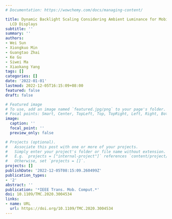 ```yaml
---
# Documentation: https://wowchemy.com/docs/managing-content/

title: Dynamic Backlight Scaling Considering Ambient Luminance for Mobile Videos on
  LCD Displays
subtitle: ''
summary: ''
authors:
- Wei Sun
- Xiongkuo Min
- Guangtao Zhai
- Ke Gu
- Siwei Ma
- Xiaokang Yang
tags: []
categories: []
date: '2022-01-01'
lastmod: 2022-12-05T16:15:09+08:00
featured: false
draft: false

# Featured image
# To use, add an image named `featured.jpg/png` to your page's folder.
# Focal points: Smart, Center, TopLeft, Top, TopRight, Left, Right, BottomLeft, Bottom, BottomRight.
image:
  caption: ''
  focal_point: ''
  preview_only: false

# Projects (optional).
#   Associate this post with one or more of your projects.
#   Simply enter your project's folder or file name without extension.
#   E.g. `projects = ["internal-project"]` references `content/project/deep-learning/index.md`.
#   Otherwise, set `projects = []`.
projects: []
publishDate: '2022-12-05T08:15:09.260499Z'
publication_types:
- '2'
abstract: ''
publication: '*IEEE Trans. Mob. Comput.*'
doi: 10.1109/TMC.2020.3004534
links:
- name: URL
  url: https://doi.org/10.1109/TMC.2020.3004534
---
```


